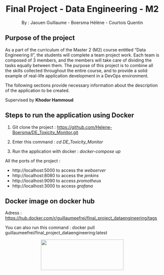 <h1 align="center">Final Project - Data Engineering - M2</h1>


<div align="center">
    <a> By : Jaouen Guillaume - Boersma Hélène - Courtois Quentin </a>
</div>

## Purpose of the project

As a part of the curriculum of the Master 2 (M2) course entitled “Data Engineering II”, the students will complete a team project work. Each team is composed of 3 members, and the members will take care of dividing the tasks equally between them. The purpose of this project is to combine all the skills collected throughout the entire course, and to provide a solid example of real-life application development in a DevOps environment.   

The following sections provide necessary information about the description of the application  to be created.

Supervised by **Khodor Hammoud**

## Steps to run the application using Docker

1. Git clone the project : https://github.com/Helene-Boersma/DE_Toxicity_Monitor.git

2. Enter this command : *cd DE_Toxicity_Monitor*

3. Run the application with docker : *docker-compose up*

All the ports of the project :

  * http://localhost:5000 to access the *webserver*
  * http://localhost:8080 to access the *jenkins*
  * http://localhost:9090 to access *promotheus*
  * http://localhost:3000 to access *grafana*

## Docker image on docker hub

Adress : https://hub.docker.com/r/guillaumeefrei/final_project_dataengineering/tags

You can also run this command : docker pull guillaumeefrei/final_project_dataengineering:latest

<div align="center">
<a href="https://www.efrei.fr/" target="_blank"><img src="https://www.efrei.fr/wp-content/uploads/2022/01/LOGO_EFREI-PRINT_EFREI-WEB.png" width="270" height="100"></a>
</div>
